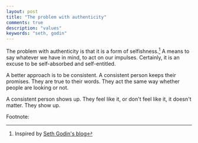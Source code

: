 ```yaml
---
layout: post
title: "The problem with authenticity"
comments: true
description: "values"
keywords: "seth, godin"
---
```



The problem with authenticity is that it is a form of selfishness.[^1] A means to say whatever we have in mind, to act on our impulses. Certainly, it is an excuse to be self-absorbed and self-entitled.

A better approach is to be consistent. A consistent person keeps their promises. They are true to their words. They act the same way whether people are looking or not.

A consistent person shows up. They feel like it, or don't feel like it, it doesn't matter. They show up.


Footnote:

[^1]: Inspired by [Seth Godin's blog](https://seths.blog/2017/10/defining-authenticity/)


